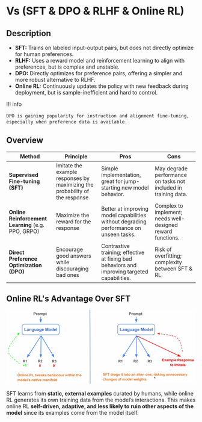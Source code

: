 # Vs (SFT & DPO & RLHF & Online RL)

## Description

- **SFT:** Trains on labeled input-output pairs, but does not directly optimize for human preferences.
- **RLHF:** Uses a reward model and reinforcement learning to align with preferences, but is complex and unstable.
- **DPO:** Directly optimizes for preference pairs, offering a simpler and more robust alternative to RLHF.
- **Online RL:** Continuously updates the policy with new feedback during deployment, but is sample-inefficient and hard to control.

!!! info

    DPO is gaining popularity for instruction and alignment fine-tuning, especially when preference data is available.

## Overview

| Method                                             | Principle                                                                   | Pros                                                                                         | Cons                                                            |
| -------------------------------------------------- | --------------------------------------------------------------------------- | -------------------------------------------------------------------------------------------- | --------------------------------------------------------------- |
| **Supervised Fine-tuning (SFT)**                   | Imitate the example responses by maximizing the probability of the response | Simple implementation, great for jump-starting new model behavior.                           | May degrade performance on tasks not included in training data. |
| **Online Reinforcement Learning** (e.g. PPO, GRPO) | Maximize the reward for the response                                        | Better at improving model capabilities without degrading performance on unseen tasks.        | Complex to implement; needs well-designed reward functions.     |
| **Direct Preference Optimization (DPO)**           | Encourage good answers while discouraging bad ones                          | Contrastive training; effective at fixing bad behaviors and improving targeted capabilities. | Risk of overfitting; complexity between SFT & RL.               |

## Online RL's Advantage Over SFT

![](~vs_sft_and_dpo_and_rlhf_and_online_rl/online_rl_vs_sft.png)

SFT learns from **static, external examples** curated by humans, while online RL generates its own training data from the model’s interactions. This makes online RL **self-driven, adaptive, and less likely to ruin other aspects of the model** since its examples come from the model itself.
